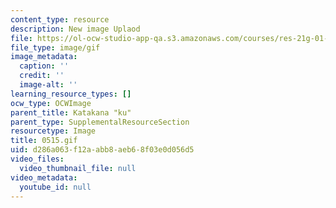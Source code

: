 ```yaml
---
content_type: resource
description: New image Uplaod
file: https://ol-ocw-studio-app-qa.s3.amazonaws.com/courses/res-21g-01-kana-spring-2010/d286a063f12aabb8aeb68f03e0d056d5_0515.gif
file_type: image/gif
image_metadata:
  caption: ''
  credit: ''
  image-alt: ''
learning_resource_types: []
ocw_type: OCWImage
parent_title: Katakana "ku"
parent_type: SupplementalResourceSection
resourcetype: Image
title: 0515.gif
uid: d286a063-f12a-abb8-aeb6-8f03e0d056d5
video_files:
  video_thumbnail_file: null
video_metadata:
  youtube_id: null
---
```

